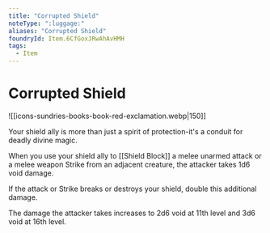 ```yaml
---
title: "Corrupted Shield"
noteType: ":luggage:"
aliases: "Corrupted Shield"
foundryId: Item.6CfGoxJRwAhAvHMH
tags:
  - Item
---
```


# Corrupted Shield
![[icons-sundries-books-book-red-exclamation.webp|150]]

Your shield ally is more than just a spirit of protection-it's a conduit for deadly divine magic.

When you use your shield ally to [[Shield Block]] a melee unarmed attack or a melee weapon Strike from an adjacent creature, the attacker takes 1d6 void damage.

If the attack or Strike breaks or destroys your shield, double this additional damage.

The damage the attacker takes increases to 2d6 void at 11th level and 3d6 void at 16th level.

